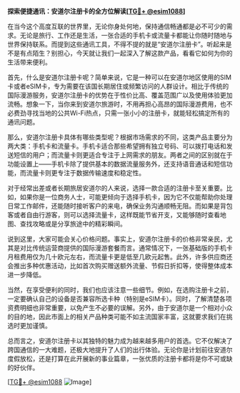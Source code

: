 **探索便捷通讯：安道尔注册卡的全方位解读[[TG💪+ @esim1088](https://t.me/s/esim1088)]**

在当今这个高度互联的世界里，无论你身处何地，保持通信畅通都是必不可少的需求。无论是旅行、工作还是生活，一张合适的手机卡或流量卡都能让你随时随地与世界保持联系。而提到这些通讯工具，不得不提的就是“安道尔注册卡”。听起来是不是有点陌生？别担心，今天就让我们一起深入了解这款产品，看看它如何为你的生活带来便利。

首先，什么是安道尔注册卡呢？简单来说，它是一种可以在安道尔地区使用的SIM卡或者eSIM卡，专为需要在该国长期居住或频繁访问的人群设计。相比于传统的国际漫游服务，安道尔注册卡的优势在于性价比高、覆盖范围广以及使用体验更加流畅。想象一下，当你来到安道尔旅游时，不用再担心高昂的国际漫游费用，也不必费劲寻找当地的公共Wi-Fi热点，只需一张小小的注册卡，就能轻松搞定所有的通讯问题。

那么，安道尔注册卡具体有哪些类型呢？根据市场需求的不同，这类产品主要分为两大类：手机卡和流量卡。手机卡适合那些希望拥有独立号码、可以拨打电话和发送短信的用户；而流量卡则更适合专注于上网需求的朋友。两者之间的区别就在于功能设置上——手机卡除了提供基本的数据流量服务外，还支持语音通话和短信功能，而流量卡则更专注于数据传输速度和稳定性。

对于经常出差或者长期旅居安道尔的人来说，选择一款合适的注册卡至关重要。比如，如果你是一位商务人士，可能更倾向于选择手机卡，因为它不仅能帮助你处理日常工作邮件，还能随时接听客户的来电，确保业务沟通顺畅无阻。而如果是背包客或者自由行游客，则可以选择流量卡，这样既能节省开支，又能够随时查看地图、查找攻略或是分享旅途中的精彩瞬间。

说到这里，大家可能会关心价格问题。事实上，安道尔注册卡的价格非常亲民，尤其是对比传统运营商提供的国际漫游套餐而言。通常情况下，一张基础版的手机卡月租费用仅为几十欧元左右，而流量卡更是低至几欧元起售。此外，许多供应商还会推出多种优惠活动，比如首次购买赠送额外流量、节假日折扣等，使得整体成本进一步降低。

当然，在享受便利的同时，我们也应该注意一些细节。例如，在选购注册卡之前，一定要确认自己的设备是否兼容所选卡种（特别是eSIM卡）。同时，了解清楚各项资费明细也非常重要，以免产生不必要的误解。另外，由于安道尔是一个相对小众的目的地，因此市面上的相关产品种类可能不如主流国家丰富，这就要求我们在挑选时更加谨慎。

总而言之，安道尔注册卡以其独特的魅力成为越来越多用户的首选。它不仅解决了跨国通信的一大难题，还极大地提升了人们的出行体验。无论你是计划前往安道尔度假放松，还是打算在此开展新的事业篇章，一张优质的注册卡都将是你不可或缺的好伙伴。

[[TG💪+ @esim1088](https://t.me/s/esim1088) ![Image](https://i.postimg.cc/4NQfJmqS/Snipaste-2025-05-13-00-14-12.png)]